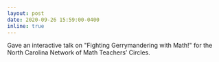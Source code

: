 ```yaml
---
layout: post
date: 2020-09-26 15:59:00-0400
inline: true
---
```


Gave an interactive talk on "Fighting Gerrymandering with Math!" for the North Carolina Network of Math Teachers’ Circles.
